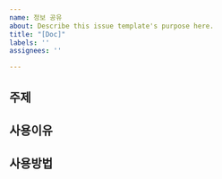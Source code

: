 ```yaml
---
name: 정보 공유
about: Describe this issue template's purpose here.
title: "[Doc]"
labels: ''
assignees: ''

---
```


## 주제

## 사용이유

## 사용방법

